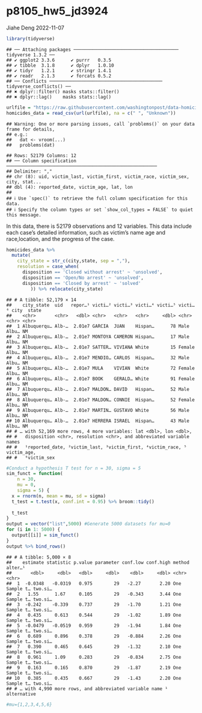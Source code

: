 p8105_hw5_jd3924
================
Jiahe Deng
2022-11-07

``` r
library(tidyverse)
```

    ## ── Attaching packages ─────────────────────────────────────── tidyverse 1.3.2 ──
    ## ✔ ggplot2 3.3.6      ✔ purrr   0.3.5 
    ## ✔ tibble  3.1.8      ✔ dplyr   1.0.10
    ## ✔ tidyr   1.2.1      ✔ stringr 1.4.1 
    ## ✔ readr   2.1.3      ✔ forcats 0.5.2 
    ## ── Conflicts ────────────────────────────────────────── tidyverse_conflicts() ──
    ## ✖ dplyr::filter() masks stats::filter()
    ## ✖ dplyr::lag()    masks stats::lag()

``` r
urlfile = "https://raw.githubusercontent.com/washingtonpost/data-homicides/master/homicide-data.csv"
homicides_data = read_csv(url(urlfile), na = c(" ", "Unknown"))
```

    ## Warning: One or more parsing issues, call `problems()` on your data frame for details,
    ## e.g.:
    ##   dat <- vroom(...)
    ##   problems(dat)

    ## Rows: 52179 Columns: 12
    ## ── Column specification ────────────────────────────────────────────────────────
    ## Delimiter: ","
    ## chr (8): uid, victim_last, victim_first, victim_race, victim_sex, city, stat...
    ## dbl (4): reported_date, victim_age, lat, lon
    ## 
    ## ℹ Use `spec()` to retrieve the full column specification for this data.
    ## ℹ Specify the column types or set `show_col_types = FALSE` to quiet this message.

In this data, there is 52179 observations and 12 variables. This data
include each case’s detailed information, such as victim’s name age and
race,location, and the progress of the case.

``` r
homicides_data %>%
  mutate(
    city_state = str_c(city,state, sep = ","),
    resolution = case_when(
      disposition == 'Closed without arrest' ~ 'unsolved',
      disposition == 'Open/No arrest' ~ 'unsolved',
      disposition == 'Closed by arrest' ~ 'solved'
         )) %>% relocate(city_state)
```

    ## # A tibble: 52,179 × 14
    ##    city_state  uid   repor…¹ victi…² victi…³ victi…⁴ victi…⁵ victi…⁶ city  state
    ##    <chr>       <chr>   <dbl> <chr>   <chr>   <chr>     <dbl> <chr>   <chr> <chr>
    ##  1 Albuquerqu… Alb-…  2.01e7 GARCIA  JUAN    Hispan…      78 Male    Albu… NM   
    ##  2 Albuquerqu… Alb-…  2.01e7 MONTOYA CAMERON Hispan…      17 Male    Albu… NM   
    ##  3 Albuquerqu… Alb-…  2.01e7 SATTER… VIVIANA White        15 Female  Albu… NM   
    ##  4 Albuquerqu… Alb-…  2.01e7 MENDIO… CARLOS  Hispan…      32 Male    Albu… NM   
    ##  5 Albuquerqu… Alb-…  2.01e7 MULA    VIVIAN  White        72 Female  Albu… NM   
    ##  6 Albuquerqu… Alb-…  2.01e7 BOOK    GERALD… White        91 Female  Albu… NM   
    ##  7 Albuquerqu… Alb-…  2.01e7 MALDON… DAVID   Hispan…      52 Male    Albu… NM   
    ##  8 Albuquerqu… Alb-…  2.01e7 MALDON… CONNIE  Hispan…      52 Female  Albu… NM   
    ##  9 Albuquerqu… Alb-…  2.01e7 MARTIN… GUSTAVO White        56 Male    Albu… NM   
    ## 10 Albuquerqu… Alb-…  2.01e7 HERRERA ISRAEL  Hispan…      43 Male    Albu… NM   
    ## # … with 52,169 more rows, 4 more variables: lat <dbl>, lon <dbl>,
    ## #   disposition <chr>, resolution <chr>, and abbreviated variable names
    ## #   ¹​reported_date, ²​victim_last, ³​victim_first, ⁴​victim_race, ⁵​victim_age,
    ## #   ⁶​victim_sex

``` r
#Conduct a hypothesis T test for n = 30, sigma = 5
sim_funct = function( 
    n = 30, 
    mu = 0,
    sigma = 5) {
  x = rnorm(n, mean = mu, sd = sigma)
  t_test = t.test(x, conf.int = 0.95) %>% broom::tidy()
  
  t_test
}
output = vector("list",5000) #Generate 5000 datasets for mu=0
for (i in 1: 5000) {
  output[[i]] = sim_funct()
}
output %>% bind_rows()
```

    ## # A tibble: 5,000 × 8
    ##    estimate statistic p.value parameter conf.low conf.high method        alter…¹
    ##       <dbl>     <dbl>   <dbl>     <dbl>    <dbl>     <dbl> <chr>         <chr>  
    ##  1  -0.0348   -0.0319   0.975        29   -2.27       2.20 One Sample t… two.si…
    ##  2   1.55      1.67     0.105        29   -0.343      3.44 One Sample t… two.si…
    ##  3  -0.242    -0.339    0.737        29   -1.70       1.21 One Sample t… two.si…
    ##  4   0.435     0.613    0.544        29   -1.02       1.89 One Sample t… two.si…
    ##  5  -0.0479   -0.0519   0.959        29   -1.94       1.84 One Sample t… two.si…
    ##  6   0.689     0.896    0.378        29   -0.884      2.26 One Sample t… two.si…
    ##  7   0.390     0.465    0.645        29   -1.32       2.10 One Sample t… two.si…
    ##  8   0.961     1.09     0.283        29   -0.834      2.75 One Sample t… two.si…
    ##  9   0.163     0.165    0.870        29   -1.87       2.19 One Sample t… two.si…
    ## 10   0.385     0.435    0.667        29   -1.43       2.20 One Sample t… two.si…
    ## # … with 4,990 more rows, and abbreviated variable name ¹​alternative

``` r
#mu={1,2,3,4,5,6}
```
